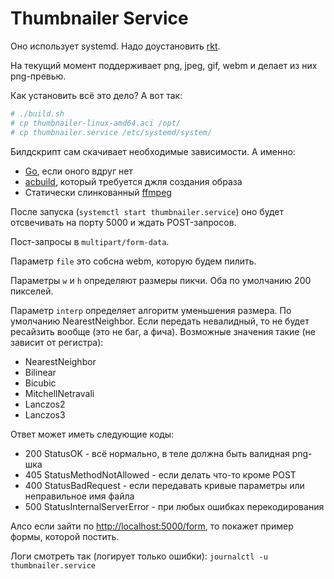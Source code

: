 # Thumbnailer Service

Оно использует systemd. Надо доустановить [rkt](https://coreos.com/rkt/).

На текущий момент поддерживает png, jpeg, gif, webm и делает из них png-превью.

Как установить всё это дело? А вот так:

```bash
# ./build.sh
# cp thumbnailer-linux-amd64.aci /opt/
# cp thumbnailer.service /etc/systemd/system/
```

Билдскрипт сам скачивает необходимые зависимости. А именно:
* [Go](https://golang.org/), если оного вдруг нет
* [acbuild](https://github.com/appc/acbuild), который требуется джля создания образа
* Статически слинкованный [ffmpeg](http://johnvansickle.com/ffmpeg/)

После запуска (`systemctl start thumbnailer.service`)
оно будет отсвечивать на порту 5000 и ждать POST-запросов.

Пост-запросы в `multipart/form-data`.

Параметр `file` это собсна webm, которую будем пилить.

Параметры `w` и `h` определяют размеры пикчи.
Оба по умолчанию 200 пикселей.

Параметр `interp` определяет алгоритм уменьшения размера.
По умолчанию NearestNeighbor.
Если передать невалидный, то не будет ресайзить вообще (это не баг, а фича).
Возможные значения такие (не зависит от регистра):
* NearestNeighbor
* Bilinear
* Bicubic
* MitchellNetravali
* Lanczos2
* Lanczos3

Ответ может иметь следующие коды:
* 200 StatusOK - всё нормально, в теле должна быть валидная png-шка
* 405 StatusMethodNotAllowed - если делать что-то кроме POST
* 400 StatusBadRequest - если передавать кривые параметры или неправильное имя файла
* 500 StatusInternalServerError - при любых ошибках перекодирования

Алсо если зайти по [http://localhost:5000/form](http://localhost:5000/form),
то покажет пример формы, которой постить.

Логи смотреть так (логирует только ошибки): `journalctl -u thumbnailer.service`

